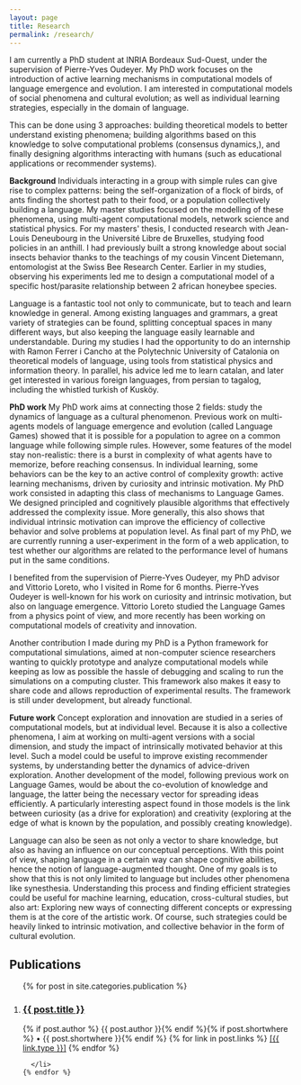 ```yaml
---
layout: page
title: Research
permalink: /research/
---
```



I am currently a PhD student at INRIA Bordeaux Sud-Ouest, under the supervision of Pierre-Yves Oudeyer. My PhD work focuses on the introduction of active learning mechanisms in computational models of language emergence and evolution. I am interested in computational models of social phenomena and cultural evolution; as well as individual learning strategies, especially in the domain of language.


This can be done using 3 approaches: building theoretical models to better understand existing phenomena; building algorithms based on this knowledge to solve computational problems (consensus dynamics,), and finally designing algorithms interacting with humans (such as educational applications or recommender systems).

**Background**
Individuals interacting in a group with simple rules can give rise to complex patterns: being the self-organization of a flock of birds, of ants finding the shortest path to their food, or a population collectively building a language. My master studies focused on the modelling of these phenomena, using multi-agent computational models, network science and statistical physics. For my masters' thesis, I conducted research with Jean-Louis Deneubourg in the Université Libre de Bruxelles, studying food policies in an anthill. I had previously built a strong knowledge about social insects behavior thanks to the teachings of my cousin Vincent Dietemann, entomologist at the Swiss Bee Research Center. Earlier in my studies, observing his experiments led me to design a computational model of a specific host/parasite relationship between 2 african honeybee species.

Language is a fantastic tool not only to communicate, but to teach and learn knowledge in general. Among existing languages and grammars, a great variety of strategies can be found, splitting conceptual spaces in many different ways, but also keeping the language easily learnable and understandable. During my studies I had the opportunity to do an internship with Ramon Ferrer i Cancho at the Polytechnic University of Catalonia on theoretical models of language, using tools from statistical physics and information theory. In parallel, his advice led me to learn catalan, and later get interested in various foreign languages, from persian to tagalog, including the whistled turkish of Kusköy.

**PhD work**
My PhD work aims at connecting those 2 fields: study the dynamics of language as a cultural phenomenon. Previous work on multi-agents models of language emergence and evolution (called Language Games) showed that it is possible for a population to agree on a common language while following simple rules. However, some features of the model stay non-realistic: there is a burst in complexity of what agents have to memorize, before reaching consensus.
In individual learning, some behaviors can be the key to an active control of complexity growth: active learning mechanisms, driven by curiosity and intrinsic motivation. My PhD work consisted in adapting this class of mechanisms to Language Games. We designed principled and cognitively plausible algorithms that effectively addressed the complexity issue. More generally, this also shows that individual intrinsic motivation can improve the efficiency of collective behavior and solve problems at population level. As final part of my PhD, we are currently running a user-experiment in the form of a web application, to test whether our algorithms are related to the performance level of humans put in the same conditions.

I benefited from the supervision of Pierre-Yves Oudeyer, my PhD advisor and Vittorio Loreto, who I visited in Rome for 6 months. Pierre-Yves Oudeyer is well-known for his work on curiosity and intrinsic motivation, but also on language emergence. Vittorio Loreto studied the Language Games from a physics point of view, and more recently has been working on computational models of creativity and innovation.

Another contribution I made during my PhD is a Python framework for computational simulations, aimed at non-computer science researchers wanting to quickly prototype and analyze computational models while keeping as low as possible the hassle of debugging and scaling to run the simulations on a computing cluster. This framework also makes it easy to share code and allows reproduction of experimental results. The framework is still under development, but already functional.

**Future work**
Concept exploration and innovation are studied in a series of computational models, but at individual level. Because it is also a collective phenomena, I aim at working on multi-agent versions with a social dimension, and study the impact of intrinsically motivated behavior at this level. Such a model could be useful to improve existing recommender systems, by understanding better the dynamics of advice-driven exploration. Another development of the model, following previous work on Language Games, would be about the co-evolution of knowledge and language, the latter being the necessary vector for spreading ideas efficiently. A particularly interesting aspect found in those models is the link between curiosity (as a drive for exploration) and creativity (exploring at the edge of what is known by the population, and possibly creating knowledge).

Language can also be seen as not only a vector to share knowledge, but also as having an influence on our conceptual perceptions. With this point of view, shaping language in a certain way can shape cognitive abilities, hence the notion of language-augmented thought. One of my goals is to show that this is not only limited to language but includes other phenomena like synesthesia. Understanding this process and finding efficient strategies could be useful for machine learning, education, cross-cultural studies, but also art: Exploring new ways of connecting different concepts or expressing them is at the core of the artistic work. Of course, such strategies could be heavily linked to intrinsic motivation, and collective behavior in the form of cultural evolution.

<div class="home">

  <h2 class="page-heading">Publications</h2>

  <ol class="post-list">
    {% for post in site.categories.publication %}
      <li>
        <h3>
          <a class="post-link" href="{{ post.url }}">{{ post.title }}</a>
        </h3>
        <span class="post-meta">{% if post.author %} {{ post.author }}{% endif %}{% if post.shortwhere %} • {{ post.shortwhere }}{% endif %}</span>
        <span class="post-meta">{% for link in post.links %} <a class="page-link" href="{{ link.lk | prepend: site.baseurl }}"> [{{ link.type }}]</a> {% endfor %}</span>


      </li>
    {% endfor %}
  </ol>

</div>
